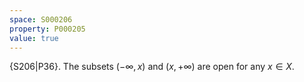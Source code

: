 ```yaml
---
space: S000206
property: P000205
value: true
---
```


{S206|P36}.
The subsets $(-\infty,x)$ and $(x,+\infty)$ are open for any $x\in X$.
